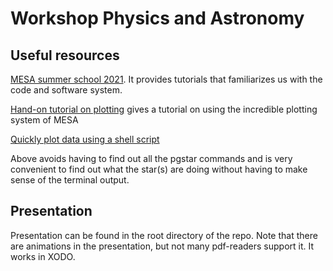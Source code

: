 # Workshop Physics and Astronomy

## Useful resources

[MESA summer school 2021](https://jschwab.github.io/mesa-2021/). It provides tutorials that familiarizes us with the code and software system.

[Hand-on tutorial on plotting](https://docs.mesastar.org/en/release-r22.11.1/using_mesa/using_pgstar.html#hands-on-tutorial) gives a tutorial on using the incredible plotting system of MESA

[Quickly plot data using a shell script](https://github.com/warrickball/qpmg/)

Above avoids having to find out all the pgstar commands and is very convenient to find out what the star(s) are doing without having to make sense of the terminal output.

## Presentation

Presentation can be found in the root directory of the repo. Note that there are animations in the presentation, but not many pdf-readers support it. It works in XODO.
